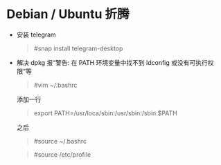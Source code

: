# Debian / Ubuntu 折腾

- 安装 telegram

  > #snap install telegram-desktop

- 解决 dpkg 报“警告: 在 PATH 环境变量中找不到 ldconfig 或没有可执行权限”等

  > #vim ~/.bashrc
  
  添加一行
  
  > export PATH=/usr/loca/sbin:/usr/sbin:/sbin:\$PATH

  之后

  > #source ~/.bashrc

  > #source /etc/profile
